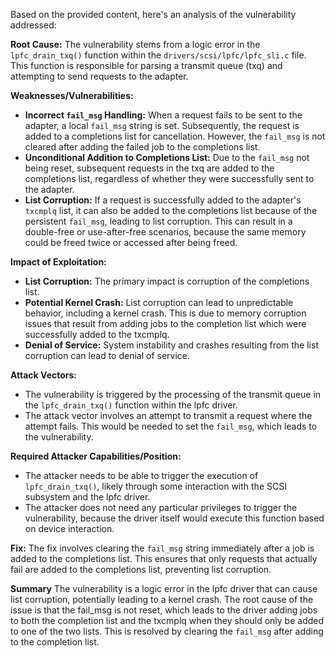 Based on the provided content, here's an analysis of the vulnerability addressed:

**Root Cause:**
The vulnerability stems from a logic error in the `lpfc_drain_txq()` function within the `drivers/scsi/lpfc/lpfc_sli.c` file. This function is responsible for parsing a transmit queue (txq) and attempting to send requests to the adapter.

**Weaknesses/Vulnerabilities:**
- **Incorrect `fail_msg` Handling:** When a request fails to be sent to the adapter, a local `fail_msg` string is set. Subsequently, the request is added to a completions list for cancellation. However, the `fail_msg` is not cleared after adding the failed job to the completions list.
- **Unconditional Addition to Completions List:** Due to the `fail_msg` not being reset, subsequent requests in the txq are added to the completions list, regardless of whether they were successfully sent to the adapter.
- **List Corruption:** If a request is successfully added to the adapter's `txcmplq` list, it can also be added to the completions list because of the persistent `fail_msg`, leading to list corruption. This can result in a double-free or use-after-free scenarios, because the same memory could be freed twice or accessed after being freed.

**Impact of Exploitation:**
- **List Corruption:** The primary impact is corruption of the completions list.
- **Potential Kernel Crash:** List corruption can lead to unpredictable behavior, including a kernel crash. This is due to memory corruption issues that result from adding jobs to the completion list which were successfully added to the txcmplq.
- **Denial of Service:** System instability and crashes resulting from the list corruption can lead to denial of service.

**Attack Vectors:**
- The vulnerability is triggered by the processing of the transmit queue in the `lpfc_drain_txq()` function within the lpfc driver.
- The attack vector involves an attempt to transmit a request where the attempt fails. This would be needed to set the `fail_msg`, which leads to the vulnerability.

**Required Attacker Capabilities/Position:**
- The attacker needs to be able to trigger the execution of `lpfc_drain_txq()`, likely through some interaction with the SCSI subsystem and the lpfc driver.
- The attacker does not need any particular privileges to trigger the vulnerability, because the driver itself would execute this function based on device interaction.

**Fix:**
The fix involves clearing the `fail_msg` string immediately after a job is added to the completions list. This ensures that only requests that actually fail are added to the completions list, preventing list corruption.

**Summary**
The vulnerability is a logic error in the lpfc driver that can cause list corruption, potentially leading to a kernel crash. The root cause of the issue is that the fail\_msg is not reset, which leads to the driver adding jobs to both the completion list and the txcmplq when they should only be added to one of the two lists. This is resolved by clearing the `fail_msg` after adding to the completion list.